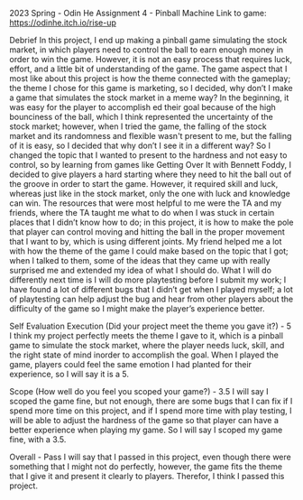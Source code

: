 2023 Spring - Odin He
Assignment 4 - Pinball Machine
Link to game: https://odinhe.itch.io/rise-up

Debrief
In this project, I end up making a pinball game simulating the stock market, in which players need to control the ball to earn enough money in order to win the game. However, it is not an easy process that requires luck, effort, and a little bit of understanding of the game. The game aspect that I most like about this project is how the theme connected with the gameplay; the theme I chose for this game is marketing, so I decided, why don’t I make a game that simulates the stock market in a meme way? In the beginning, it was easy for the player to accomplish ed their goal because of the high bounciness of the ball, which I think represented the uncertainty of the stock market; however, when I tried the game, the falling of the stock market and its randomness and flexible wasn't present to me, but the falling of it is easy, so I decided that why don’t I see it in a different way? So I changed the topic that I wanted to present to the hardness and not easy to control, so by learning from games like Getting Over It with Bennett Foddy, I decided to give players a hard starting where they need to hit the ball out of the groove in order to start the game. However, it required skill and luck, whereas just like in the stock market, only the one with luck and knowledge can win. The resources that were most helpful to me were the TA and my friends, where the TA taught me what to do when I was stuck in certain places that I didn’t know how to do; in this project, it is how to make the pole that player can control moving and hitting the ball in the proper movement that I want to by, which is using different joints. My friend helped me a lot with how the theme of the game I could make based on the topic that I got; when I talked to them, some of the ideas that they came up with really surprised me and extended my idea of what I should do. What I will do differently next time is I will do more playtesting before I submit my work; I have found a lot of different bugs that I didn’t get when I played myself; a lot of playtesting can help adjust the bug and hear from other players about the difficulty of the game so I might make the player’s experience better.

Self Evaluation
Execution (Did your project meet the theme you gave it?) - 5
I think my project perfectly meets the theme I gave to it, which is a pinball game to simulate the stock market, where the player needs luck, skill, and the right state of mind inorder to accomplish the goal. When I played the game, players could feel the same emotion I had planted for their experience, so I will say it is a 5.

Scope (How well do you feel you scoped your game?) - 3.5
I will say I scoped the game fine, but not enough, there are some bugs that I can fix if I spend more time on this project, and if I spend more time with play testing, I will be able to adjust the hardness of the game so that player can have a better experience when playing my game. So I will say I scoped my game fine, with a 3.5.

Overall - Pass
I will say that I passed in this project, even though there were something that I might not do perfectly, however, the game fits the theme that I give it and present it clearly to players. Therefor, I think I passed this project.

